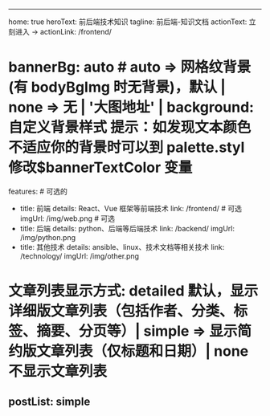 ---

home: true
heroText: 前后端技术知识
tagline: 前后端-知识文档
actionText: 立刻进入 →
actionLink: /frontend/

# bannerBg: auto # auto => 网格纹背景(有 bodyBgImg 时无背景)，默认 | none => 无 | '大图地址' | background: 自定义背景样式 提示：如发现文本颜色不适应你的背景时可以到 palette.styl 修改$bannerTextColor 变量

features: # 可选的

- title: 前端
  details: React、Vue 框架等前端技术
  link: /frontend/ # 可选
  imgUrl: /img/web.png # 可选
- title: 后端
  details: python、后端等后端技术
  link: /backend/
  imgUrl: /img/python.png
- title: 其他技术
  details: ansible、linux、技术文档等相关技术
  link: /technology/
  imgUrl: /img/other.png

# 文章列表显示方式: detailed 默认，显示详细版文章列表（包括作者、分类、标签、摘要、分页等）| simple => 显示简约版文章列表（仅标题和日期）| none 不显示文章列表

## postList: simple

